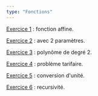 ```yaml
---
type: "Fonctions"
---
```

[Exercice 1](exercices/fonctions/fonction-01.html) : fonction affine.

[Exercice 2](exercices/fonctions/fonction-02.html) : avec 2 paramètres.

[Exercice 3](exercices/fonctions/fonction-03.html) : polynôme de degré 2.

[Exercice 4](exercices/fonctions/fonction-04.html) : problème tarifaire.

[Exercice 5](exercices/fonctions/fonction-05.html) : conversion d'unité.

[Exercice 6](exercices/fonctions/fonction-06.html) : recursivité.
